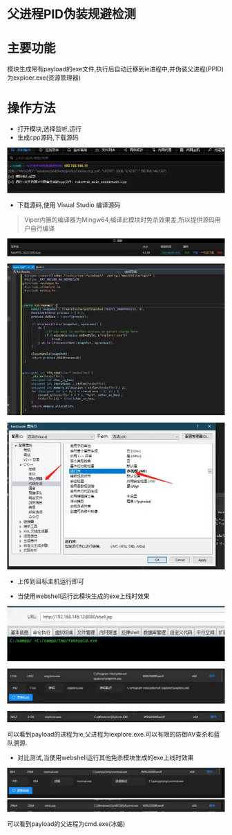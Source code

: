 # 父进程PID伪装规避检测

# 主要功能
模块生成带有payload的exe文件,执行后自动迁移到ie进程中,并伪装父进程(PPID)为exploer.exe(资源管理器)

# 操作方法
+ 打开模块,选择监听,运行
+ 生成cpp源码,下载源码

![](img\Execution_UserExecution_FakePPID\1.webp)

+ 下载源码,使用 Visual Studio 编译源码

> Viper内置的编译器为Mingw64,编译此模块时免杀效果差,所以提供源码用户自行编译
>

![](img\Execution_UserExecution_FakePPID\2.webp)



![](img\Execution_UserExecution_FakePPID\3.webp)

![](img\Execution_UserExecution_FakePPID\4.webp)

+ 上传到目标主机运行即可



+ 当使用webshell运行此模块生成的exe上线时效果

![](img\Execution_UserExecution_FakePPID\5.webp)

![](img\Execution_UserExecution_FakePPID\6.webp)

![](img\Execution_UserExecution_FakePPID\7.webp)

可以看到payload的进程为ie,父进程为iexplore.exe.可以有限的防御AV查杀和蓝队溯源.



+ 对比测试,当使用webshell运行其他免杀模块生成的exe上线时效果

![](img\Execution_UserExecution_FakePPID\8.webp)![](img\Execution_UserExecution_FakePPID\9.webp)

可以看到payload的父进程为cmd.exe(冰蝎)






